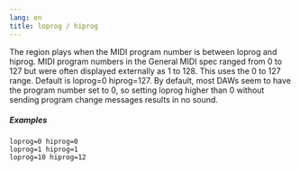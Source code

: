 ```yaml
---
lang: en
title: loprog / hiprog
---
```

The region plays when the MIDI program number is between loprog and hiprog.
MIDI program numbers in the General MIDI spec ranged from 0 to 127 but were
often displayed externally as 1 to 128. This uses the 0 to 127 range.
Default is loprog=0 hiprog=127.
By default, most DAWs seem to have the program number set to 0, so setting
loprog higher than 0 without sending program change messages results in no sound.

##### Examples

```
loprog=0 hiprog=0
loprog=1 hiprog=1
loprog=10 hiprog=12
```
